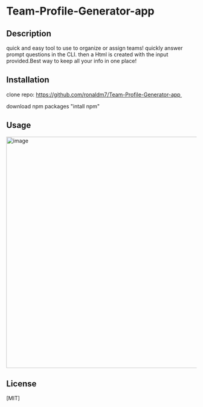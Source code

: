 # Team-Profile-Generator-app

## Description
quick and easy tool to use to organize or assign teams! quickly answer prompt questions in the CLI. then a Html is created with the input provided.Best way to keep all your info in one place!

## Installation

clone repo:
https://github.com/ronaldm7/Team-Profile-Generator-app 

download npm packages
"intall npm"



## Usage

<img width="611" alt="image" src="https://user-images.githubusercontent.com/117128880/230984811-b0635bcc-4a34-4eb1-ac72-cc90a82f81f6.png">

## License

[MIT]
